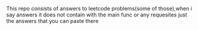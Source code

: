This repo consists of answers to leetcode problems(some of those),when i say answers it does not contain with the main func or any requesites just the answers that you can paste there
